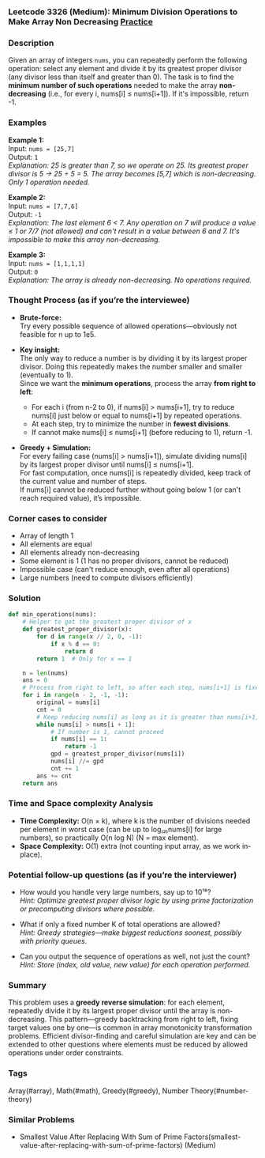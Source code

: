 ### Leetcode 3326 (Medium): Minimum Division Operations to Make Array Non Decreasing [Practice](https://leetcode.com/problems/minimum-division-operations-to-make-array-non-decreasing)

### Description  
Given an array of integers `nums`, you can repeatedly perform the following operation: select any element and divide it by its greatest proper divisor (any divisor less than itself and greater than 0). The task is to find the **minimum number of such operations** needed to make the array **non-decreasing** (i.e., for every i, nums[i] ≤ nums[i+1]). If it's impossible, return -1.

### Examples  

**Example 1:**  
Input: `nums = [25,7]`  
Output: `1`  
*Explanation: 25 is greater than 7, so we operate on 25. Its greatest proper divisor is 5 → 25 ÷ 5 = 5. The array becomes [5,7] which is non-decreasing. Only 1 operation needed.*

**Example 2:**  
Input: `nums = [7,7,6]`  
Output: `-1`  
*Explanation: The last element 6 < 7. Any operation on 7 will produce a value ≤ 1 or 7/7 (not allowed) and can't result in a value between 6 and 7. It's impossible to make this array non-decreasing.*

**Example 3:**  
Input: `nums = [1,1,1,1]`  
Output: `0`  
*Explanation: The array is already non-decreasing. No operations required.*

### Thought Process (as if you’re the interviewee)  
- **Brute-force:**  
  Try every possible sequence of allowed operations—obviously not feasible for n up to 1e5.

- **Key insight:**  
  The only way to reduce a number is by dividing it by its largest proper divisor. Doing this repeatedly makes the number smaller and smaller (eventually to 1).  
  Since we want the **minimum operations**, process the array **from right to left**:  
  - For each i (from n-2 to 0), if nums[i] > nums[i+1], try to reduce nums[i] just below or equal to nums[i+1] by repeated operations.  
  - At each step, try to minimize the number in **fewest divisions**.  
  - If cannot make nums[i] ≤ nums[i+1] (before reducing to 1), return -1.

- **Greedy + Simulation:**  
  For every failing case (nums[i] > nums[i+1]), simulate dividing nums[i] by its largest proper divisor until nums[i] ≤ nums[i+1].  
  For fast computation, once nums[i] is repeatedly divided, keep track of the current value and number of steps.  
  If nums[i] cannot be reduced further without going below 1 (or can't reach required value), it’s impossible.

### Corner cases to consider  
- Array of length 1  
- All elements are equal  
- All elements already non-decreasing  
- Some element is 1 (1 has no proper divisors, cannot be reduced)  
- Impossible case (can't reduce enough, even after all operations)  
- Large numbers (need to compute divisors efficiently)

### Solution

```python
def min_operations(nums):
    # Helper to get the greatest proper divisor of x
    def greatest_proper_divisor(x):
        for d in range(x // 2, 0, -1):
            if x % d == 0:
                return d
        return 1  # Only for x == 1

    n = len(nums)
    ans = 0
    # Process from right to left, so after each step, nums[i+1] is fixed.
    for i in range(n - 2, -1, -1):
        original = nums[i]
        cnt = 0
        # Keep reducing nums[i] as long as it is greater than nums[i+1]
        while nums[i] > nums[i + 1]:
            # If number is 1, cannot proceed
            if nums[i] == 1:
                return -1
            gpd = greatest_proper_divisor(nums[i])
            nums[i] //= gpd
            cnt += 1
        ans += cnt
    return ans
```

### Time and Space complexity Analysis  

- **Time Complexity:** O(n × k), where k is the number of divisions needed per element in worst case (can be up to log₍₂₎nums[i] for large numbers), so practically O(n log N) (N = max element).
- **Space Complexity:** O(1) extra (not counting input array, as we work in-place).

### Potential follow-up questions (as if you’re the interviewer)  

- How would you handle very large numbers, say up to 10¹⁸?  
  *Hint: Optimize greatest proper divisor logic by using prime factorization or precomputing divisors where possible.*

- What if only a fixed number K of total operations are allowed?  
  *Hint: Greedy strategies—make biggest reductions soonest, possibly with priority queues.*

- Can you output the sequence of operations as well, not just the count?  
  *Hint: Store (index, old value, new value) for each operation performed.*

### Summary
This problem uses a **greedy reverse simulation**: for each element, repeatedly divide it by its largest proper divisor until the array is non-decreasing. This pattern—greedy backtracking from right to left, fixing target values one by one—is common in array monotonicity transformation problems. Efficient divisor-finding and careful simulation are key and can be extended to other questions where elements must be reduced by allowed operations under order constraints.

### Tags
Array(#array), Math(#math), Greedy(#greedy), Number Theory(#number-theory)

### Similar Problems
- Smallest Value After Replacing With Sum of Prime Factors(smallest-value-after-replacing-with-sum-of-prime-factors) (Medium)